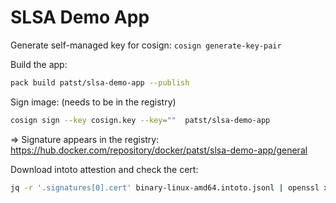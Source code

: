 # SLSA Demo App


Generate self-managed key for cosign: `cosign generate-key-pair`

Build the app:
```bash
pack build patst/slsa-demo-app --publish
```

Sign image:  (needs to be in the registry)
```bash
cosign sign --key cosign.key --key=""  patst/slsa-demo-app
```

=> Signature appears in the registry: https://hub.docker.com/repository/docker/patst/slsa-demo-app/general


Download intoto attestion and check the cert:
```bash
jq -r '.signatures[0].cert' binary-linux-amd64.intoto.jsonl | openssl x509 -text -noout -in /dev/stdin
```